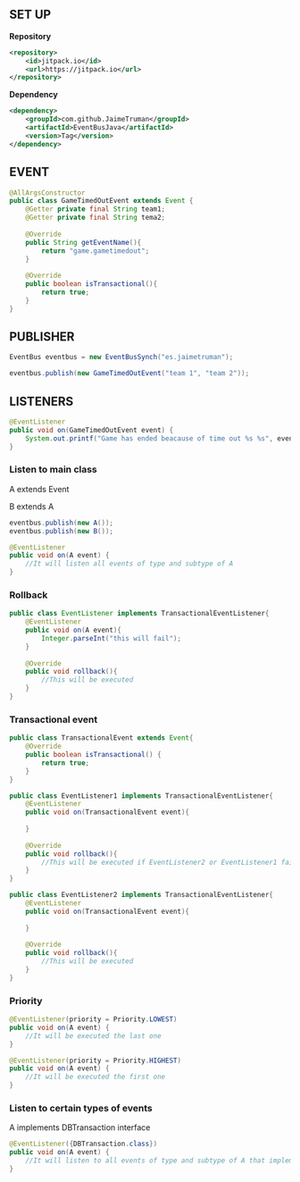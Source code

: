 ## SET UP
**Repository**
```xml
<repository>
    <id>jitpack.io</id>
    <url>https://jitpack.io</url>
</repository>
```

**Dependency**
```xml
<dependency>
    <groupId>com.github.JaimeTruman</groupId>
    <artifactId>EventBusJava</artifactId>
    <version>Tag</version>
</dependency>
```

## EVENT

```java
@AllArgsConstructor
public class GameTimedOutEvent extends Event {
    @Getter private final String team1;
    @Getter private final String tema2;
    
    @Override
    public String getEventName(){
        return "game.gametimedout";
    }
    
    @Override
    public boolean isTransactional(){
        return true;
    }
}
```

## PUBLISHER

```java
EventBus eventbus = new EventBusSynch("es.jaimetruman");

eventbus.publish(new GameTimedOutEvent("team 1", "team 2"));
```

## LISTENERS

```java
@EventListener
public void on(GameTimedOutEvent event) {
    System.out.printf("Game has ended beacause of time out %s %s", event.getTeam1(), event.getTeam2());
}
```
### Listen to main class

A extends Event

B extends A

```java
eventbus.publish(new A());
eventbus.publish(new B());
```

```java
@EventListener
public void on(A event) {
    //It will listen all events of type and subtype of A
}
```

### Rollback

```java
public class EventListener implements TransactionalEventListener{
    @EventListener
    public void on(A event){
        Integer.parseInt("this will fail");
    }
    
    @Override
    public void rollback(){
        //This will be executed
    }
}
```

### Transactional event

```java
public class TransactionalEvent extends Event{
    @Override
    public boolean isTransactional() {
        return true;
    }
}
```

```java
public class EventListener1 implements TransactionalEventListener{
    @EventListener
    public void on(TransactionalEvent event){
        
    }
    
    @Override
    public void rollback(){
        //This will be executed if EventListener2 or EventListener1 fails
    }
}
```
```java
public class EventListener2 implements TransactionalEventListener{
    @EventListener
    public void on(TransactionalEvent event){
        
    }
    
    @Override
    public void rollback(){
        //This will be executed
    }
}
```

### Priority

```java
@EventListener(priority = Priority.LOWEST)
public void on(A event) {
    //It will be executed the last one
}

@EventListener(priority = Priority.HIGHEST)
public void on(A event) {
    //It will be executed the first one
}
```
### Listen to certain types of events

A implements DBTransaction interface

```java
@EventListener({DBTransaction.class})
public void on(A event) {
    //It will listen to all events of type and subtype of A that implements DBTransaction interface
}
```

